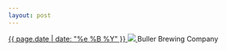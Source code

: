 ```yaml
---
layout: post
---
```


<p>
  <a href="/76">
    <time>{{ page.date | date: "%e %B %Y" }}</time>
    <img src="https://s3.amazonaws.com/life.aaronjgreenberg.com/76.jpg">
  </a>
  Buller Brewing Company
</p>
